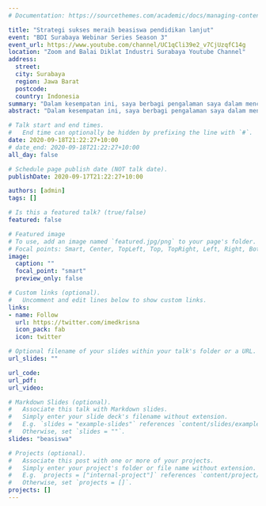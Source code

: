 ```yaml
---
# Documentation: https://sourcethemes.com/academic/docs/managing-content/

title: "Strategi sukses meraih beasiswa pendidikan lanjut"
event: "BDI Surabaya Webinar Series Season 3"
event_url: https://www.youtube.com/channel/UC1qCli39e2_v7CjUzqfC14g
location: "Zoom and Balai Diklat Industri Surabaya Youtube Channel"
address:
  street:
  city: Surabaya
  region: Jawa Barat
  postcode:
  country: Indonesia
summary: "Dalam kesempatan ini, saya berbagi pengalaman saya dalam mencari beasiswa S2 dan S3 kepada rekan-rekan saya di Kementerian Perindustrian"
abstract: "Dalam kesempatan ini, saya berbagi pengalaman saya dalam mencari beasiswa S2 dan S3 kepada rekan-rekan saya di Kementerian Perindustrian. Pengalaman mencari beasiswa berbeda-beda untuk setiap orang, namun diharapkan sharing ini dapat membantu. Ketuk `slides` di atas untuk melihat presentasinya."

# Talk start and end times.
#   End time can optionally be hidden by prefixing the line with `#`.
date: 2020-09-18T21:22:27+10:00
# date_end: 2020-09-18T21:22:27+10:00
all_day: false

# Schedule page publish date (NOT talk date).
publishDate: 2020-09-17T21:22:27+10:00

authors: [admin]
tags: []

# Is this a featured talk? (true/false)
featured: false

# Featured image
# To use, add an image named `featured.jpg/png` to your page's folder. 
# Focal points: Smart, Center, TopLeft, Top, TopRight, Left, Right, BottomLeft, Bottom, BottomRight.
image:
  caption: ""
  focal_point: "smart"
  preview_only: false

# Custom links (optional).
#   Uncomment and edit lines below to show custom links.
links:
- name: Follow
  url: https://twitter.com/imedkrisna
  icon_pack: fab
  icon: twitter

# Optional filename of your slides within your talk's folder or a URL.
url_slides: ""

url_code:
url_pdf:
url_video:

# Markdown Slides (optional).
#   Associate this talk with Markdown slides.
#   Simply enter your slide deck's filename without extension.
#   E.g. `slides = "example-slides"` references `content/slides/example-slides.md`.
#   Otherwise, set `slides = ""`.
slides: "beasiswa"

# Projects (optional).
#   Associate this post with one or more of your projects.
#   Simply enter your project's folder or file name without extension.
#   E.g. `projects = ["internal-project"]` references `content/project/deep-learning/index.md`.
#   Otherwise, set `projects = []`.
projects: []
---
```

